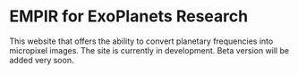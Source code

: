 # EMPIR for ExoPlanets Research
This website that offers the ability to convert planetary frequencies into micropixel images.
The site is currently in development.
Beta version will be added very soon.
